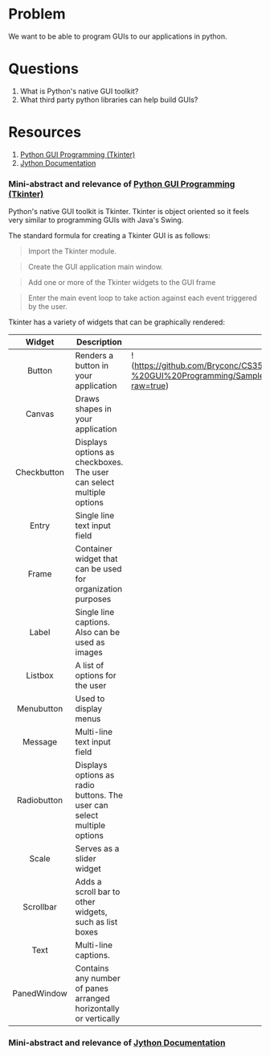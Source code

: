 # Problem #
We want to be able to program GUIs to our applications in python.

# Questions #
1. What is Python's native GUI toolkit?
2. What third party python libraries can help build GUIs?

# Resources #
1. [Python GUI Programming (Tkinter)]
2. [Jython Documentation]

### Mini-abstract and relevance of [Python GUI Programming (Tkinter)] ###

Python's native GUI toolkit is Tkinter. Tkinter is object oriented so it feels very similar to programming GUIs with Java's Swing.

The standard formula for creating a Tkinter GUI is as follows:

> Import the Tkinter module.

> Create the GUI application main window.

> Add one or more of the Tkinter widgets to the GUI frame

> Enter the main event loop to take action against each event triggered by the user.

Tkinter has a variety of widgets that can be graphically rendered:

|    Widget   | Description                                                             ||
|:-----------:|-------------------------------------------------------------------------|-|
|    Button   | Renders a button in your application                                    |!(https://github.com/Bryconc/CS3535/blob/master/Inquiry%20Report%204%20-%20GUI%20Programming/Sample%20Images/Sample%20Button.png?raw=true)|
|    Canvas   | Draws shapes in your application                                        ||
| Checkbutton | Displays options as checkboxes. The user can select multiple options    ||
| Entry       | Single line text input field                                            ||
| Frame       | Container widget that can be used for organization purposes             ||
| Label       | Single line captions. Also can be used as images                        ||
| Listbox     | A list of options for the user                                          ||
| Menubutton  | Used to display menus                                                   ||
| Message     | Multi-line text input field                                             ||
| Radiobutton | Displays options as radio buttons. The user can select multiple options ||
| Scale       | Serves as a slider widget                                               ||
| Scrollbar   | Adds a scroll bar to other widgets, such as list boxes                  ||
| Text        | Multi-line captions.                                                    ||
| PanedWindow | Contains any number of panes arranged horizontally or vertically        ||

### Mini-abstract and relevance of [Jython Documentation] ###

[Python GUI Programming (Tkinter)]: http://www.tutorialspoint.com/python/python_gui_programming.htm
[Jython Documentation]: http://www.jython.org/docs/index.html